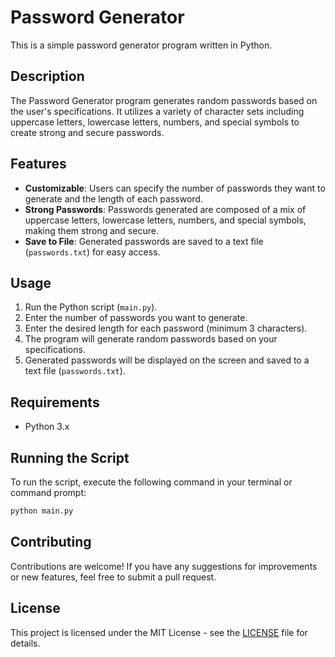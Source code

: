 # Password Generator

This is a simple password generator program written in Python.

## Description

The Password Generator program generates random passwords based on the user's specifications. It utilizes a variety of character sets including uppercase letters, lowercase letters, numbers, and special symbols to create strong and secure passwords.

## Features

- **Customizable**: Users can specify the number of passwords they want to generate and the length of each password.
- **Strong Passwords**: Passwords generated are composed of a mix of uppercase letters, lowercase letters, numbers, and special symbols, making them strong and secure.
- **Save to File**: Generated passwords are saved to a text file (`passwords.txt`) for easy access.

## Usage

1. Run the Python script (`main.py`).
2. Enter the number of passwords you want to generate.
3. Enter the desired length for each password (minimum 3 characters).
4. The program will generate random passwords based on your specifications.
5. Generated passwords will be displayed on the screen and saved to a text file (`passwords.txt`).

## Requirements

- Python 3.x

## Running the Script

To run the script, execute the following command in your terminal or command prompt:

```bash
python main.py
```

## Contributing
Contributions are welcome! If you have any suggestions for improvements or new features, feel free to submit a pull request.

## License
This project is licensed under the MIT License - see the [LICENSE](LICENSE) file for details.

